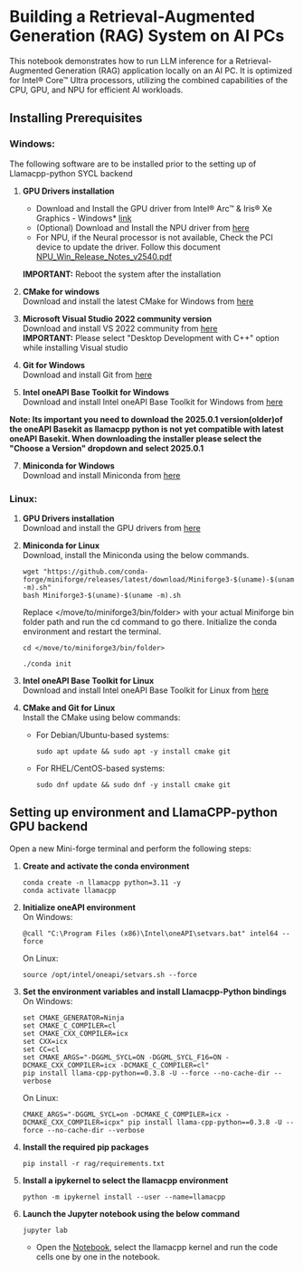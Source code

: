 # Building a Retrieval-Augmented Generation (RAG) System on AI PCs

This notebook demonstrates how to run LLM inference for a Retrieval-Augmented Generation (RAG) application locally on an AI PC. It is optimized for Intel® Core™ Ultra processors, utilizing the combined capabilities of the CPU, GPU, and NPU for efficient AI workloads.

## Installing Prerequisites
### Windows:
The following software are to be installed prior to the setting up of Llamacpp-python SYCL backend
1. **GPU Drivers installation**
    - Download and Install the GPU driver from Intel® Arc™ & Iris® Xe Graphics - Windows* [link](https://www.intel.com/content/www/us/en/download/785597/intel-arc-iris-xe-graphics-windows.html)
    - (Optional) Download and Install the NPU driver from [here](https://www.intel.com/content/www/us/en/download/794734/intel-npu-driver-windows.html)
    - For NPU, if the Neural processor is not available, Check the PCI device to update the driver.
      Follow this document [NPU_Win_Release_Notes_v2540.pdf](https://downloadmirror.intel.com/825735/NPU_Win_Release_Notes_v2540.pdf)

    **IMPORTANT:** Reboot the system after the installation

2. **CMake for windows**\
Download and install the latest CMake for Windows from [here](https://cmake.org/download/)

3. **Microsoft Visual Studio 2022 community version**\
Download and install VS 2022 community from [here](https://visualstudio.microsoft.com/downloads/)\
**IMPORTANT:** Please select "Desktop Development with C++" option while installing Visual studio

4. **Git for Windows**\
Download and install Git from [here](https://git-scm.com/downloads/win)

5. **Intel oneAPI Base Toolkit for Windows**\
Download and install Intel oneAPI Base Toolkit for Windows from [here](https://www.intel.com/content/www/us/en/developer/tools/oneapi/base-toolkit-download.html?operatingsystem=windows&windows-install-type=offline)

**Note: Its important you need to download the 2025.0.1 version(older)of the oneAPI Basekit as llamacpp python is not yet compatible with latest oneAPI Basekit.
When downloading the installer please select the "Choose a Version" dropdown and select 2025.0.1**

7. **Miniconda for Windows**\
Download and install Miniconda from [here](https://github.com/conda-forge/miniforge/releases/latest/download/Miniforge3-Windows-x86_64.exe)

### Linux:

1. **GPU Drivers installation**\
Download and install the GPU drivers from [here](https://dgpu-docs.intel.com/driver/client/overview.html)

2. **Miniconda for Linux**\
Download, install the Miniconda using the below commands. 
    ```
    wget "https://github.com/conda-forge/miniforge/releases/latest/download/Miniforge3-$(uname)-$(uname -m).sh"
    bash Miniforge3-$(uname)-$(uname -m).sh
    ```
    Replace </move/to/miniforge3/bin/folder> with your actual Miniforge bin folder path and run the cd command to go there. Initialize the conda environment and restart the terminal.
    ```
    cd </move/to/miniforge3/bin/folder>
    ```
    ``` 
    ./conda init 
    ```

3. **Intel oneAPI Base Toolkit for Linux**\
Download and install Intel oneAPI Base Toolkit for Linux from [here](https://www.intel.com/content/www/us/en/developer/tools/oneapi/base-toolkit-download.html?packages=oneapi-toolkit&oneapi-toolkit-os=linux&oneapi-lin=offline)

4. **CMake and Git for Linux**\
Install the CMake using below commands:
    - For Debian/Ubuntu-based systems:
      ```
      sudo apt update && sudo apt -y install cmake git
      ```
    - For RHEL/CentOS-based systems:
      ```
      sudo dnf update && sudo dnf -y install cmake git
      ```
 
## Setting up environment and LlamaCPP-python GPU backend

Open a new Mini-forge terminal and perform the following steps:

1. **Create and activate the conda environment**
   ```
   conda create -n llamacpp python=3.11 -y
   conda activate llamacpp
   ```
2. **Initialize oneAPI environment**\
   On Windows:
   ```
   @call "C:\Program Files (x86)\Intel\oneAPI\setvars.bat" intel64 --force
   ```
   On Linux:
   ```
   source /opt/intel/oneapi/setvars.sh --force
   ```
3. **Set the environment variables and install Llamacpp-Python bindings**\
   On Windows:
   ```
   set CMAKE_GENERATOR=Ninja
   set CMAKE_C_COMPILER=cl
   set CMAKE_CXX_COMPILER=icx
   set CXX=icx
   set CC=cl
   set CMAKE_ARGS="-DGGML_SYCL=ON -DGGML_SYCL_F16=ON -DCMAKE_CXX_COMPILER=icx -DCMAKE_C_COMPILER=cl"
   pip install llama-cpp-python==0.3.8 -U --force --no-cache-dir --verbose
   ```
   On Linux:
   ```
   CMAKE_ARGS="-DGGML_SYCL=on -DCMAKE_C_COMPILER=icx -DCMAKE_CXX_COMPILER=icpx" pip install llama-cpp-python==0.3.8 -U --force --no-cache-dir --verbose
   ```
4. **Install the required pip packages**
   ```
   pip install -r rag/requirements.txt
   ```
5. **Install a ipykernel to select the llamacpp environment**
   ```
   python -m ipykernel install --user --name=llamacpp
   ```


6. **Launch the Jupyter notebook using the below command**
   ```
   jupyter lab
   ```
   - Open the [Notebook](./09_rag_langchain.ipynb), select the llamacpp kernel and run the code cells one by one in the notebook.
   
